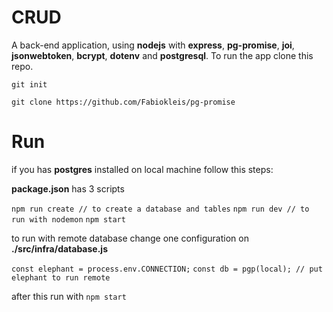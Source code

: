 ﻿# CRUD

A back-end application, using **nodejs** with **express**, **pg-promise**, **joi**, **jsonwebtoken**, **bcrypt**, **dotenv** and **postgresql**. To run the app clone this repo.

```git init ```

```git clone https://github.com/Fabiokleis/pg-promise```

# Run

if you has **postgres** installed on local machine follow this steps:

**package.json** has 3 scripts

```npm run create // to create a database and tables```
```npm run dev // to run with nodemon```
```npm start```

to run with remote database change one configuration on **./src/infra/database.js**

```const elephant = process.env.CONNECTION;```
```const db = pgp(local); // put elephant to run remote```

after this run with ```npm start```

